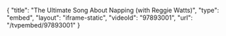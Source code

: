 {
    "title": "The Ultimate Song About Napping (with Reggie Watts)",
    "type": "embed",
    "layout": "iframe-static",
    "videoId": "97893001",
    "url": "\/tvpembed\/97893001"
}
